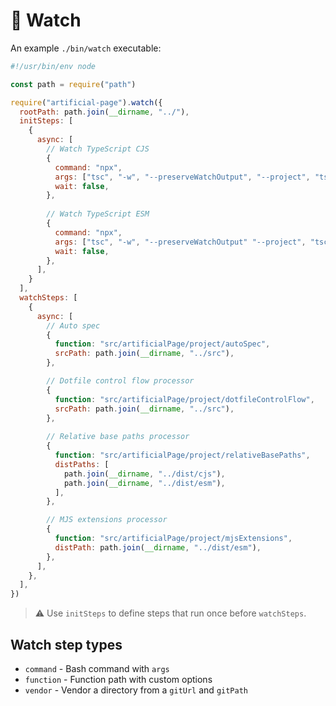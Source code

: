 # 🔬 Watch

An example `./bin/watch` executable:

```js
#!/usr/bin/env node

const path = require("path")

require("artificial-page").watch({
  rootPath: path.join(__dirname, "../"),
  initSteps: [
    {
      async: [
        // Watch TypeScript CJS
        {
          command: "npx",
          args: ["tsc", "-w", "--preserveWatchOutput", "--project", "tsconfig.json"],
          wait: false,
        },
        
        // Watch TypeScript ESM
        {
          command: "npx",
          args: ["tsc", "-w", "--preserveWatchOutput" "--project", "tsconfig.esm.json"],
          wait: false,
        },
      ],
    }
  ],
  watchSteps: [
    {
      async: [
        // Auto spec
        {
          function: "src/artificialPage/project/autoSpec",
          srcPath: path.join(__dirname, "../src"),
        },

        // Dotfile control flow processor
        {
          function: "src/artificialPage/project/dotfileControlFlow",
          srcPath: path.join(__dirname, "../src"),
        },
        
        // Relative base paths processor
        {
          function: "src/artificialPage/project/relativeBasePaths",
          distPaths: [
            path.join(__dirname, "../dist/cjs"),
            path.join(__dirname, "../dist/esm"),
          ],
        },

        // MJS extensions processor
        {
          function: "src/artificialPage/project/mjsExtensions",
          distPath: path.join(__dirname, "../dist/esm"),
        },
      ],
    },
  ],
})
```

> ⚠️ Use `initSteps` to define steps that run once before `watchSteps`.

## Watch step types

* `command` - Bash command with `args`
* `function` - Function path with custom options
* `vendor` - Vendor a directory from a `gitUrl` and `gitPath`